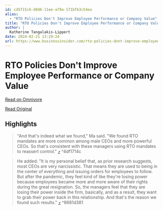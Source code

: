 ```yaml
---
id: cd5f15c6-d0d6-11ee-a79a-171bfb3c54ea
alias:
  - "RTO Policies Don't Improve Employee Performance or Company Value"
title: "RTO Policies Don't Improve Employee Performance or Company Value"
author: |
  Katherine Tangalakis-Lippert
date: 2024-02-21 13:29:24
url: https://www.businessinsider.com/rto-policies-dont-improve-employee-performance-company-value-controlling-bosses-2024-1
---
```


# RTO Policies Don't Improve Employee Performance or Company Value

[Read on Omnivore](https://omnivore.app/me/rto-policies-don-t-improve-employee-performance-or-company-value-18dcc82ea24)

[Read Original](https://www.businessinsider.com/rto-policies-dont-improve-employee-performance-company-value-controlling-bosses-2024-1)

## Highlights

> "And that's indeed what we found," Ma said. "We found RTO mandates are more common among male CEOs and more powerful CEOs. So that's consistent with these managers using RTO mandates to reassert control." [⤴️](https://omnivore.app/me/rto-policies-don-t-improve-employee-performance-or-company-value-18dcc82ea24#4df1714c-6b2c-4973-865d-243ef1ad3655)  ^4df1714c

> He added: "It is my personal belief that, as prior research suggests, most CEOs are very narcissistic. That means they are used to being in the center of everything and issuing orders for employees to follow. But after the pandemic, they feel kind of like they're losing power because employees became more and more aware of their rights during the great resignation. So, the managers feel that they are losing their power inside the firm, basically, and as a result, they want to grab their power back in this relationship. And that's the reason we found such results." [⤴️](https://omnivore.app/me/rto-policies-don-t-improve-employee-performance-or-company-value-18dcc82ea24#6681d381-5eb1-4e7b-8d83-a4ab0b977174)  ^6681d381


